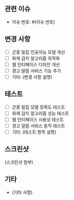 ## 관련 이슈
- 이슈 번호: #(이슈 번호)

## 변경 사항
- [ ] 군중 밀집 인공지능 모델 개선
- [ ] 화재 감지 알고리즘 최적화
- [ ] 웹 인터페이스 디자인 개선
- [ ] 경고 알람 서비스 기능 추가
- [ ] 기타: (변경 사항 설명)

## 테스트
- [ ] 군중 밀집 모델 정확도 테스트
- [ ] 화재 감지 알고리즘 성능 테스트
- [ ] 웹 인터페이스 사용성 테스트
- [ ] 경고 알람 서비스 동작 테스트
- [ ] 기타: (테스트 항목 설명)

## 스크린샷
(스크린샷 첨부)

## 기타
- (기타 사항)
